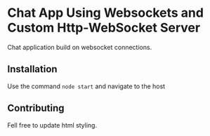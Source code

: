 Chat App Using Websockets and Custom Http-WebSocket Server
=========

Chat application build on websocket connections.

## Installation

  Use the command ```node start``` and navigate to the host


## Contributing

Fell free to update html styling.